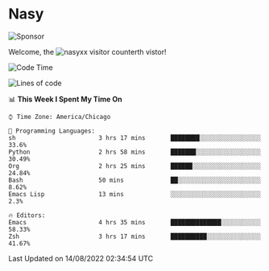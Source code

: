 # Nasy

<!--
<p align="center">
<img height="200" src="https://github-readme-stats.vercel.app/api?username=nasyxx&count_private=true&show_icons=true&theme=dracula&include_all_commits=true"/>
<img height="200" src="https://github-readme-stats.vercel.app/api/top-langs/?username=nasyxx&theme=dracula&hide=html,jupyter+notebook&count_private=true&show_icons=true"/>
</p>

  
----------------
-->

![Sponsor](https://img.shields.io/static/v1.svg?label=Sponsor&message=%E2%9D%A4&logo=GitHub&style=flat&color=pink)
 
Welcome, the ![nasyxx visitor counter](https://count.getloli.com/get/@nasyxx?theme=rule34)th vistor!
 
<!--START_SECTION:waka-->
![Code Time](http://img.shields.io/badge/Code%20Time-2%2C555%20hrs%208%20mins-blue)

![Lines of code](https://img.shields.io/badge/From%20Hello%20World%20I%27ve%20Written-5%20Million%20lines%20of%20code-blue)

📊 **This Week I Spent My Time On** 

```text
⌚︎ Time Zone: America/Chicago

💬 Programming Languages: 
sh                       3 hrs 17 mins       ████████░░░░░░░░░░░░░░░░░   33.6% 
Python                   2 hrs 58 mins       ███████░░░░░░░░░░░░░░░░░░   30.49% 
Org                      2 hrs 25 mins       ██████░░░░░░░░░░░░░░░░░░░   24.84% 
Bash                     50 mins             ██░░░░░░░░░░░░░░░░░░░░░░░   8.62% 
Emacs Lisp               13 mins             ░░░░░░░░░░░░░░░░░░░░░░░░░   2.3%

🔥 Editors: 
Emacs                    4 hrs 35 mins       ██████████████░░░░░░░░░░░   58.33% 
Zsh                      3 hrs 17 mins       ██████████░░░░░░░░░░░░░░░   41.67%

```


 Last Updated on 14/08/2022 02:34:54 UTC
<!--END_SECTION:waka-->

<!-- ![visitors](https://visitor-badge.laobi.icu/badge?page_id=nasyxx.nasyxx) -->
